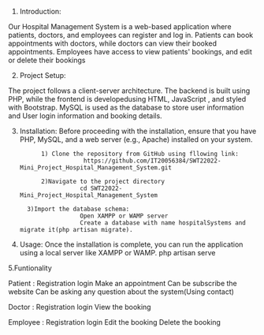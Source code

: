 1. Introduction:

Our Hospital Management System is a web-based application where patients, doctors, and employees can register and log in. Patients can book appointments with doctors, while doctors can view their booked appointments. Employees have access to view patients' bookings, and edit or delete their bookings



2. Project Setup:

The project follows a client-server architecture. The backend is built using PHP, while the frontend is developedusing HTML, JavaScript , and styled with Bootstrap. MySQL is used as the database to store user information and User login information and booking details.


3. Installation:
Before proceeding with the installation, ensure that you have PHP, MySQL, and a web server (e.g., Apache) installed on your system.

             1) Clone the repository from GitHub using fllowing link:
                         https://github.com/IT20056384/SWT22022-Mini_Project_Hospital_Management_System.git

             2)Navigate to the project directory
                        cd SWT22022-Mini_Project_Hospital_Management_System

   	     3)Import the database schema:
                        Open XAMPP or WAMP server
                        Create a database with name hospitalSystems and migrate it(php artisan migrate).
                        


4. Usage:
Once the installation is complete, you can run the application using a local server like XAMPP or WAMP.
php artisan serve


5.Funtionality

Patient :  Registration
           login
           Make an appointment
           Can be subscribe the website
           Can be asking any question about the system(Using contact)

Doctor  :  Registration
           login
           View the booking

Employee : Registration
           login
           Edit the booking
           Delete the booking

